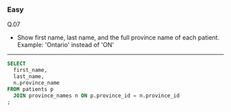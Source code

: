 ### Easy  
Q.07  
* Show first name, last name, and the full province name of each patient.   
Example: 'Ontario' instead of 'ON'

---
```SQL
SELECT
  first_name,
  last_name,
  n.province_name
FROM patients p
  JOIN province_names n ON p.province_id = n.province_id
;
```
